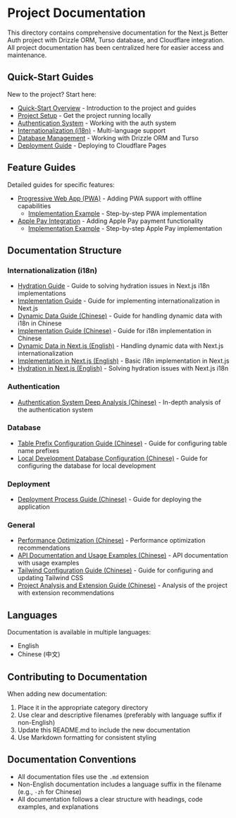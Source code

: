 # Project Documentation

This directory contains comprehensive documentation for the Next.js Better Auth project with Drizzle ORM, Turso database, and Cloudflare integration. All project documentation has been centralized here for easier access and maintenance.

## Quick-Start Guides

New to the project? Start here:

- [Quick-Start Overview](./quick-start/README.md) - Introduction to the project and guides
- [Project Setup](./quick-start/project-setup.md) - Get the project running locally
- [Authentication System](./quick-start/authentication.md) - Working with the auth system
- [Internationalization (i18n)](./quick-start/i18n.md) - Multi-language support
- [Database Management](./quick-start/database.md) - Working with Drizzle ORM and Turso
- [Deployment Guide](./quick-start/deployment.md) - Deploying to Cloudflare Pages

## Feature Guides

Detailed guides for specific features:

- [Progressive Web App (PWA)](./features/pwa/README.md) - Adding PWA support with offline capabilities
  - [Implementation Example](./features/pwa/implementation-example.md) - Step-by-step PWA implementation
- [Apple Pay Integration](./features/apple-pay/README.md) - Adding Apple Pay payment functionality
  - [Implementation Example](./features/apple-pay/implementation-example.md) - Step-by-step Apple Pay implementation

## Documentation Structure

### Internationalization (i18n)
- [Hydration Guide](./i18n/hydration-guide.md) - Guide to solving hydration issues in Next.js i18n implementations
- [Implementation Guide](./i18n/implementation-guide.md) - Guide for implementing internationalization in Next.js
- [Dynamic Data Guide (Chinese)](./i18n/dynamic-data-guide-zh.md) - Guide for handling dynamic data with i18n in Chinese
- [Implementation Guide (Chinese)](./i18n/implementation-guide-zh.md) - Guide for i18n implementation in Chinese
- [Dynamic Data in Next.js (English)](./i18n/en/02-dynamic-data.md) - Handling dynamic data with Next.js internationalization
- [Implementation in Next.js (English)](./i18n/en/01-implementation.md) - Basic i18n implementation in Next.js
- [Hydration in Next.js (English)](./i18n/en/03-hydration.md) - Solving hydration issues with Next.js i18n

### Authentication
- [Authentication System Deep Analysis (Chinese)](./auth/auth-system-deep-analysis-zh.md) - In-depth analysis of the authentication system

### Database
- [Table Prefix Configuration Guide (Chinese)](./db/table-prefix-config-guide-zh.md) - Guide for configuring table name prefixes
- [Local Development Database Configuration (Chinese)](./db/local-dev-db-config-guide-zh.md) - Guide for configuring the database for local development

### Deployment
- [Deployment Process Guide (Chinese)](./deployment/deployment-guide-zh.md) - Guide for deploying the application

### General
- [Performance Optimization (Chinese)](./general/performance-optimization-zh.md) - Performance optimization recommendations
- [API Documentation and Usage Examples (Chinese)](./general/api-docs-usage-examples-zh.md) - API documentation with usage examples
- [Tailwind Configuration Guide (Chinese)](./general/tailwind-config-guide-zh.md) - Guide for configuring and updating Tailwind CSS
- [Project Analysis and Extension Guide (Chinese)](./general/project-analysis-extension-guide-zh.md) - Analysis of the project with extension recommendations

## Languages

Documentation is available in multiple languages:
- English
- Chinese (中文)

## Contributing to Documentation

When adding new documentation:
1. Place it in the appropriate category directory
2. Use clear and descriptive filenames (preferably with language suffix if non-English)
3. Update this README.md to include the new documentation
4. Use Markdown formatting for consistent styling

## Documentation Conventions

- All documentation files use the `.md` extension
- Non-English documentation includes a language suffix in the filename (e.g., `-zh` for Chinese)
- All documentation follows a clear structure with headings, code examples, and explanations
